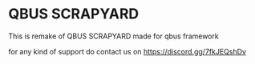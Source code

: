 # QBUS SCRAPYARD

This is remake of QBUS SCRAPYARD made for qbus framework

for any kind of support do contact us on https://discord.gg/7fkJEQshDv
